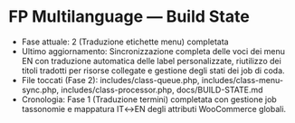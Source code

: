 # FP Multilanguage — Build State
- Fase attuale: 2 (Traduzione etichette menu) completata
- Ultimo aggiornamento: Sincronizzazione completa delle voci dei menu EN con traduzione automatica delle label personalizzate, riutilizzo dei titoli tradotti per risorse collegate e gestione degli stati dei job di coda.
- File toccati (Fase 2): includes/class-queue.php, includes/class-menu-sync.php, includes/class-processor.php, docs/BUILD-STATE.md
- Cronologia: Fase 1 (Traduzione termini) completata con gestione job tassonomie e mappatura IT↔EN degli attributi WooCommerce globali.
